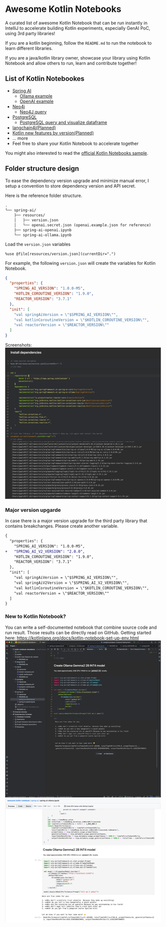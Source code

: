 # Awesome Kotlin Notebooks
A curated list of awesome Kotlin Notebook that can be run instantly in IntelliJ to 
accelerate building Kotlin experiments, especially GenAI PoC, using 3rd party libraries! 

If you are a kotlin beginning, follow the `README.md` to run the notebook to learn different libraries.

If you are a java/kotlin library owner, showcase your library using Kotlin Notebook and 
allow others to run, learn and contribute together!

## List of Kotlin Notebookes

* [Spring AI](spring-ai/)
  * [Ollama example](spring-ai/spring-ai-ollama.ipynb)
  * [OpenAI example](spring-ai/spring-ai-openai.ipynb)
* [Neo4j](neo4j/)
  * [Neo4J query](neo4j/neo4j-vanilla.ipynb)
* [PostgreSQL](postgres/)
  * [PostgreSQL query and visualize dataframe](postgres/postgres-vanilla.ipynb)
* [langchain4j(Planned)](langchain4j/)
* [Kotlin new features by version(Planned)](kotlin-new-feature-by-version/)
* ... more
* Feel free to share your Kotlin Notebook to accelerate together

You might also interested to read the [official Kotlin Notebooks sample](https://github.com/Kotlin/kotlin-jupyter/tree/master/samples).

## Folder structure design
To ease the dependency version upgrade and minimize manual error, I setup a convention to store dependency version and
API secret.

Here is the reference folder structure.
```
.
└── spring-ai/
    ├── resources/
    │   ├── version.json
    │   └── openai.secret.json (openai.example.json for reference)
    ├── spring-ai-openai.ipynb
    └── spring-ai-ollama.ipynb
```

Load the `version.json` variables
```jupyter
%use @file[resources/version.json](currentDir=".")
```
For example, the following `version.json` will create the variables for Kotlin Notebook.
```json
{
  "properties": {
    "SPRING_AI_VERSION": "1.0.0-M5",
    "KOTLIN_COROUTINE_VERSION": "1.9.0",
    "REACTOR_VERSION": "3.7.1"
  },
  "init": [
    "val springAiVersion = \"$SPRING_AI_VERSION\"",
    "val kotlinCoroutineVersion = \"$KOTLIN_COROUTINE_VERSION\"",
    "val reactorVersion = \"$REACTOR_VERSION\""
  ]
}
```
Screenshots:
![load-version-json.png](assets/load-version-json.png)

### Major version upgarde
In case there is a major version upgrade for the third party library that contains breakchanges. 
Please create another variable.
```diff
{
  "properties": {
    "SPRING_AI_VERSION": "1.0.0-M5",
+   "SPRING_AI_V2_VERSION": "2.0.0",
    "KOTLIN_COROUTINE_VERSION": "1.9.0",
    "REACTOR_VERSION": "3.7.1"
  },
  "init": [
    "val springAiVersion = \"$SPRING_AI_VERSION\"",
    "val springAiV2Version = \"$SPRING_AI_V2_VERSION\"",
    "val kotlinCoroutineVersion = \"$KOTLIN_COROUTINE_VERSION\"",
    "val reactorVersion = \"$REACTOR_VERSION\""
  ]
}
```
### New to Kotlin Notebook?
You can write a self-documented notebook that combine source code and run result. 
Those results can be directly read on GitHub. Getting started here: https://kotlinlang.org/docs/kotlin-notebook-set-up-env.html 
![github-notebook](assets/notebook.png)
![notebook](assets/github-notebook.png)
